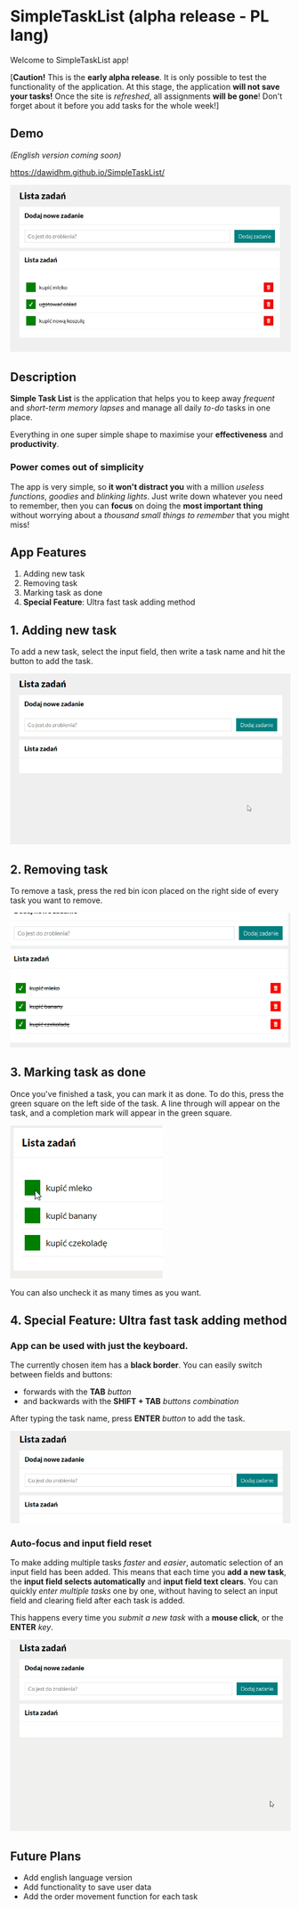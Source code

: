 # SimpleTaskList (alpha release - PL lang)

Welcome to SimpleTaskList app!

[**Caution!** This is the **early alpha release**. It is only possible to test the functionality of the application. At this stage, the application **will not save your tasks!** Once the site is *refreshed*, all assignments **will be gone**! Don't forget about it before you add tasks for the whole week!]


## Demo

*(English version coming soon)*

https://dawidhm.github.io/SimpleTaskList/

![SimpleTaskList App Image](images/1-simpleTaskList.jpg)


## Description

**Simple Task List** is the application that helps you to keep away *frequent* and *short-term memory lapses* and manage all daily *to-do* tasks in one place.

Everything in one super simple shape to maximise your **effectiveness** and **productivity**.


### Power comes out of simplicity

The app is very simple, so **it won't distract you** with a million *useless functions*, *goodies* and *blinking lights*. Just write down whatever you need to remember, then you can **focus** on doing the **most important thing** without worrying about a *thousand small things to remember* that you might miss!


## App Features
1. Adding new task
1. Removing task
1. Marking task as done
1. **Special Feature**: Ultra fast task adding method

## 1. Adding new task

To add a new task, select the input field, then write a task name and hit the button to add the task.

![Adding new task gif](images/2-adding-new-task.gif)


## 2. Removing task

To remove a task, press the red bin icon placed on the right side of every task you want to remove.

![Removing task gif](images/2-removing-task.gif)

## 3. Marking task as done

Once you've finished a task, you can mark it as done. To do this, press the green square on the left side of the task. A line through will appear on the task, and a completion mark will appear in the green square. 

![Marking task as done gif](images/3-marking-done-small.gif)

You can also uncheck it as many times as you want.

## 4. **Special Feature:** Ultra fast task adding method

### **App can be used with just the keyboard**. 

The currently chosen item has a **black border**. You can easily switch between fields and buttons:

- forwards with the **TAB** *button* 
- and backwards with the **SHIFT + TAB** *buttons combination*

After typing the task name, press **ENTER** *button* to add the task.

![Ultra fast adding method using keyboard gif](images/4-special-feature-a.gif)

### **Auto-focus and input field reset**

To make adding multiple tasks *faster* and *easier*, automatic selection of an input field has been added. This means that each time you **add a new task**, the **input field selects automatically** and **input field text clears**. You can quickly *enter multiple tasks* one by one, without having to select an input field and clearing field after each task is added.

This happens every time you *submit a new task* with a **mouse click**, or the **ENTER** *key*. 

![Ultra fast adding method using keyboard gif](images/4-special-feature-b.gif)


## Future Plans

- Add english language version
- Add functionality to save user data
- Add the order movement function for each task